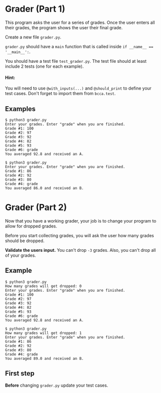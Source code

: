# Grader (Part 1)

This program asks the user for a series of grades.
Once the user enters all their grades, the program shows the user their final grade.

Create a new file `grader.py`.

`grader.py` should have a `main` function that is called
inside `if __name__ == '__main__':`.

You should have a test file `test_grader.py`. The test file should at least include 2 tests (one for each example).

#### Hint:

You will need to use `@with_inputs(...)` and `@should_print` to define your test cases.
Don't forget to import them from `bcca.test`.

## Examples

    $ python3 grader.py
    Enter your grades. Enter "grade" when you are finished.
    Grade #1: 100
    Grade #2: 97
    Grade #3: 92
    Grade #4: 82
    Grade #5: 93
    Grade #6: grade
    You averaged 92.8 and received an A.

    $ python3 grader.py
    Enter your grades. Enter "grade" when you are finished.
    Grade #1: 86
    Grade #2: 92
    Grade #3: 80
    Grade #4: grade
    You averaged 86.0 and received an B.

# Grader (Part 2)

Now that you have a working grader, your job is to change your program to allow for dropped grades.

Before you start collecting grades, you will ask the user how many grades should be dropped.

**Validate the users input.** You can't drop `-3` grades. Also, you can't drop all of your grades.

## Example

    $ python3 grader.py
    How many grades will get dropped: 0
    Enter your grades. Enter "grade" when you are finished.
    Grade #1: 100
    Grade #2: 97
    Grade #3: 92
    Grade #4: 82
    Grade #5: 93
    Grade #6: grade
    You averaged 92.8 and received an A.

    $ python3 grader.py
    How many grades will get dropped: 1
    Enter your grades. Enter "grade" when you are finished.
    Grade #1: 86
    Grade #2: 92
    Grade #3: 80
    Grade #4: grade
    You averaged 89.0 and received an B.

## First step

**Before** changing `grader.py` update your test cases.
